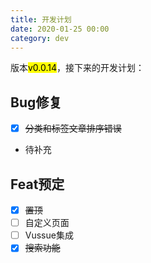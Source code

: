 ```yaml
---
title: 开发计划
date: 2020-01-25 00:00
category: dev
---
```


版本<mark>v0.0.14</mark>，接下来的开发计划：
<!-- more -->
## Bug修复
- [x] ~~分类和标签文章排序错误~~
- 待补充

## Feat预定
- [x] ~~置顶~~
- [ ] 自定义页面
- [ ] Vussue集成
- [x] ~~搜索功能~~